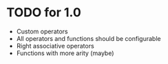 # TODO for 1.0

* Custom operators
* All operators and functions should be configurable 
* Right associative operators
* Functions with more arity (maybe)
